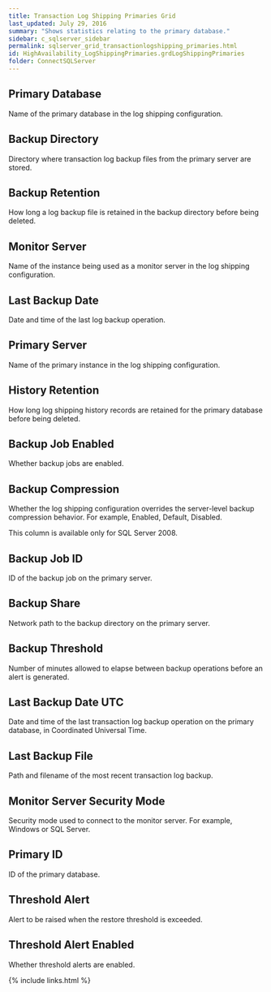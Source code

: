 ```yaml
---
title: Transaction Log Shipping Primaries Grid
last_updated: July 29, 2016
summary: "Shows statistics relating to the primary database."
sidebar: c_sqlserver_sidebar
permalink: sqlserver_grid_transactionlogshipping_primaries.html
id: HighAvailability_LogShippingPrimaries.grdLogShippingPrimaries
folder: ConnectSQLServer
---
```




## Primary Database

Name of the primary database in the log shipping configuration.

## Backup Directory

Directory where transaction log backup files from the primary server are stored.

## Backup Retention

How long a log backup file is retained in the backup directory before being deleted.

## Monitor Server

Name of the instance being used as a monitor server in the log shipping configuration.

## Last Backup Date

Date and time of the last log backup operation.

## Primary Server

Name of the primary instance in the log shipping configuration.

## History Retention

How long log shipping history records are retained for the primary database before being deleted.

## Backup Job Enabled

Whether backup jobs are enabled.

## Backup Compression

Whether the log shipping configuration overrides the server-level backup compression behavior. For example, Enabled, Default, Disabled.

<note type="note">This column is available only for SQL Server 2008.</note>

## Backup Job ID

ID of the backup job on the primary server.

## Backup Share

Network path to the backup directory on the primary server.

## Backup Threshold

Number of minutes allowed to elapse between backup operations before an alert is generated.

## Last Backup Date UTC

Date and time of the last transaction log backup operation on the primary database, in Coordinated Universal Time.

## Last Backup File

Path and filename of the most recent transaction log backup.

## Monitor Server Security Mode

Security mode used to connect to the monitor server. For example, Windows or SQL Server.

## Primary ID

ID of the primary database.

## Threshold Alert

Alert to be raised when the restore threshold is exceeded.

## Threshold Alert Enabled

Whether threshold alerts are enabled.


{% include links.html %}
